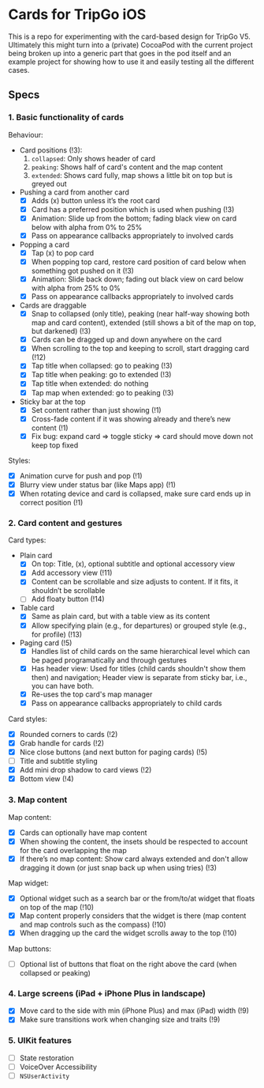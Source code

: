 # Cards for TripGo iOS

This is a repo for experimenting with the card-based design for TripGo V5.
Ultimately this might turn into a (private) CocoaPod with the current project
being broken up into a generic part that goes in the pod itself and an example
project for showing how to use it and easily testing all the different cases.

## Specs

### 1. Basic functionality of cards

Behaviour:

- Card positions (!3):
    1. `collapsed`: Only shows header of card
    2. `peaking`: Shows half of card's content and the map content
    3. `extended`: Shows card fully, map shows a little bit on top but is greyed out
- Pushing a card from another card
	- [x] Adds (x) button unless it’s the root card
    - [x] Card has a preferred position which is used when pushing (!3)
	- [x] Animation: Slide up from the bottom; fading black view on card below with alpha from 0% to 25%
	- [x] Pass on appearance callbacks appropriately to involved cards
- Popping a card
	- [x] Tap (x) to pop card
    - [x] When popping top card, restore card position of card below when something got pushed on it (!3)
	- [x] Animation: Slide back down; fading out black view on card below with alpha from 25% to 0%
	- [x] Pass on appearance callbacks appropriately to involved cards
- Cards are draggable
	- [x] Snap to collapsed (only title), peaking (near half-way showing both map and card content), extended (still shows a bit of the map on top, but darkened) (!3)
	- [x] Cards can be dragged up and down anywhere on the card
	- [x] When scrolling to the top and keeping to scroll, start dragging card (!12)
	- [x] Tap title when collapsed: go to peaking (!3)
	- [x] Tap title when peaking: go to extended (!3)
	- [x] Tap title when extended: do nothing
	- [x] Tap map when extended: go to peaking (!3)
- Sticky bar at the top
	- [x] Set content rather than just showing (!1)
	- [x] Cross-fade content if it was showing already and there’s new content (!1)
	- [x] Fix bug: expand card => toggle sticky => card should move down not keep top fixed

Styles:

- [x] Animation curve for push and pop (!1)
- [x] Blurry view under status bar (like Maps app) (!1)
- [x] When rotating device and card is collapsed, make sure card ends up in correct position (!1)

### 2. Card content and gestures

Card types:

- Plain card
	- [x] On top: Title, (x), optional subtitle and optional accessory view
	- [x] Add accessory view (!11)
	- [x] Content can be scrollable and size adjusts to content. If it fits, it shouldn’t be scrollable
	- [ ] Add floaty button (!14)
- Table card
	- [x] Same as plain card, but with a table view as its content
	- [x] Allow specifying plain (e.g., for departures) or grouped style (e.g., for profile) (!13)
- Paging card (!5)
    - [x] Handles list of child cards on the same hierarchical level which can be paged programatically and through gestures
    - [x] Has header view: Used for titles (child cards shouldn't show them then) and navigation; Header view is separate from sticky bar, i.e., you can have both.
    - [x] Re-uses the top card's map manager
	- [x] Pass on appearance callbacks appropriately to child cards

Card styles:

- [x] Rounded corners to cards (!2)
- [x] Grab handle for cards (!2)
- [x] Nice close buttons (and next button for paging cards) (!5)
- [ ] Title and subtitle styling
- [x] Add mini drop shadow to card views (!2)
- [x] Bottom view (!4)

### 3. Map content

Map content:

- [x] Cards can optionally have map content
- [x] When showing the content, the insets should be respected to account for the card overlapping the map
- [x] If there’s no map content: Show card always extended and don't allow dragging it down (or just snap back up when using tries) (!3)

Map widget:

- [x] Optional widget such as a search bar or the from/to/at widget that floats on top of the map (!10)
- [x] Map content properly considers that the widget is there (map content and map controls such as the compass) (!10)
- [x] When dragging up the card the widget scrolls away to the top (!10)

Map buttons:

- [ ] Optional list of buttons that float on the right above the card (when collapsed or peaking)

### 4. Large screens (iPad + iPhone Plus in landscape)

- [x] Move card to the side with min (iPhone Plus) and max (iPad) width (!9)
- [x] Make sure transitions work when changing size and traits (!9)
 
### 5. UIKit features

- [ ] State restoration
- [ ] VoiceOver Accessibility
- [ ] `NSUserActivity`
